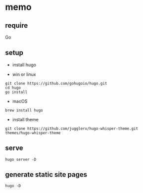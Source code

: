 # memo


## require

Go

## setup

- install hugo

- win or linux

```
git clone https://github.com/gohugoio/hugo.git
cd hugo
go install
```

- macOS

```
brew install hugo
```

- install theme

```
git clone https://github.com/jugglerx/hugo-whisper-theme.git themes/hugo-whisper-theme
```


## serve

```
hugo server -D
```

## generate static site pages

```
hugo -D
```
